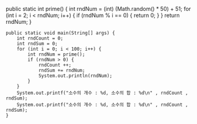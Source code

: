  public static int prime() {
		int rndNum = (int) (Math.random() * 50) + 51;
		for (int i = 2; i < rndNum; i++) {
			if (rndNum % i == 0) {
				return 0; 
			}
		}
		return rndNum; 
	}

	public static void main(String[] args) {
		int rndCount = 0;
		int rndSum = 0;
		for (int i = 0; i < 100; i++) {
			int rndNum = prime();
			if (rndNum > 0) {
				rndCount ++;
				rndSum += rndNum;
				System.out.println(rndNum);
			}
		} 
		System.out.printf("소수의 개수 : %d, 소수의 합 : %d\n" , rndCount , rndSum);
		System.out.printf("소수의 개수 : %d, 소수의 합 : %d\n" , rndCount , rndSum);
	}